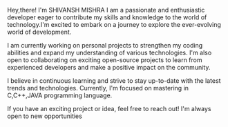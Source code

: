 

Hey,there! I'm SHIVANSH MISHRA
I am a passionate and enthusiastic developer eager to contribute my skills and knowledge to the world of technology.I'm excited to embark on a journey to explore the ever-evolving world of development.

I am currently working on personal projects to strengthen my coding abilities and expand my understanding of various technologies. I'm also open to collaborating on exciting open-source projects to learn from experienced developers and make a positive impact on the community.

I believe in continuous learning and strive to stay up-to-date with the latest trends and technologies. Currently, I'm focused on mastering in C,C++,JAVA programming language.

If you have an exciting project or idea, feel free to reach out! I'm always open to new opportunities
